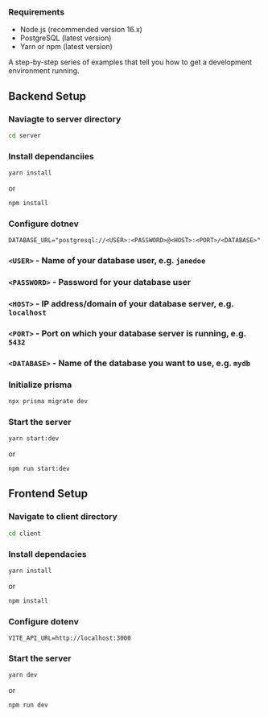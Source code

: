 ### Requirements
- Node.js (recommended version 16.x)
- PostgreSQL (latest version)
- Yarn or npm (latest version)

A step-by-step series of examples that tell you how to get a development environment running.

## Backend Setup

### Naviagte to server directory
```bash
cd server
```
### Install dependanciies
```bash
yarn install
```
or
```bash
npm install
```

### Configure dotnev
```env
DATABASE_URL="postgresql://<USER>:<PASSWORD>@<HOST>:<PORT>/<DATABASE>"
```
### `<USER>` - Name of your database user, e.g. `janedoe`
### `<PASSWORD>` - Password for your database user
### `<HOST>` - IP address/domain of your database server, e.g. `localhost`
### `<PORT>` - 	Port on which your database server is running, e.g. `5432`
### `<DATABASE>` - 	Name of the database you want to use, e.g. `mydb`


### Initialize prisma
```bash
npx prisma migrate dev
```

### Start the server
```bash
yarn start:dev
```

or
```bash
npm run start:dev
```

## Frontend Setup
### Navigate to client directory
```bash
cd client
```

### Install dependacies
```bash
yarn install
```

or

```bash
npm install
```
### Configure dotenv
```env
VITE_API_URL=http://localhost:3000
```

### Start the server
```bash
yarn dev
```

or

```bash
npm run dev
```
